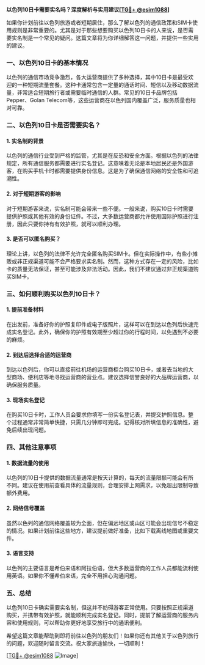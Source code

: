 **以色列10日卡需要实名吗？深度解析与实用建议[[TG💪+ @esim1088](https://t.me/s/esim1088)]**

如果你计划前往以色列旅游或者短期居住，那么了解以色列的通信政策和SIM卡使用规则是非常重要的。尤其是对于那些想要购买以色列10日卡的人来说，是否需要实名制是一个常见的疑问。这篇文章将为你详细解答这一问题，并提供一些实用的建议。

### 一、以色列10日卡的基本情况

以色列的通信市场竞争激烈，各大运营商提供了多种选择，其中10日卡是最受欢迎的一种短期流量套餐。这种卡通常包含一定量的通话时间、短信以及移动数据流量，非常适合短期旅行者或需要临时通信的人群。常见的10日卡品牌包括Pepper、Golan Telecom等，这些运营商在以色列国内覆盖广泛，服务质量也相对可靠。

### 二、以色列10日卡是否需要实名？

#### 1. 实名制的背景
以色列的通信行业受到严格的监管，尤其是在反恐和安全方面。根据以色列的法律规定，所有通信服务都需要进行实名登记。这意味着无论是本地居民还是外国游客，在购买手机卡时都需要提供身份信息。这是为了确保通信网络的安全性和可追溯性。

#### 2. 对于短期游客的影响
对于短期游客来说，实名制可能会带来一些不便。一般来说，购买10日卡时需要提供护照或其他有效的身份证件。不过，大多数运营商都允许使用国际护照进行注册，因此只要你持有有效护照，就可以顺利办理。

#### 3. 是否可以匿名购买？
理论上讲，以色列的法律不允许完全匿名购买SIM卡。但在实际操作中，有些小摊贩或非正规渠道可能不会严格要求实名制。然而，这种方式存在一定的风险，比如卡的质量无法保证，甚至可能涉及非法活动。因此，我们不建议通过非正规渠道购买SIM卡。

### 三、如何顺利购买以色列10日卡？

#### 1. 提前准备材料
在出发前，准备好你的护照复印件或电子版照片，这样可以在到达以色列后快速完成实名登记。此外，确保你的护照有效期至少超过你的行程时间，以免遇到不必要的麻烦。

#### 2. 到达后选择合适的运营商
到达以色列后，你可以直接前往机场的运营商柜台购买10日卡，或者去当地的大型商场、便利店等地寻找运营商的营业点。建议选择信誉良好的大品牌运营商，以确保服务质量。

#### 3. 现场实名登记
在购买10日卡时，工作人员会要求你填写一份实名登记表，并提交护照信息。整个过程通常非常简单快捷，只需几分钟即可完成。记得核对所填信息的准确性，避免后续出现问题。

### 四、其他注意事项

#### 1. 数据流量的使用
以色列的10日卡提供的数据流量通常是按天计算的，每天的流量限额可能会有所不同。建议在使用前查看具体的流量规则，合理安排上网需求，以免超出限制导致额外费用。

#### 2. 网络信号覆盖
虽然以色列的通信网络覆盖较为全面，但在偏远地区或山区可能会出现信号不稳定的情况。如果计划前往这些地方，建议提前做好准备，比如下载离线地图或重要文件。

#### 3. 语言支持
以色列的主要语言是希伯来语和阿拉伯语，但大多数运营商的工作人员都能流利使用英语。如果你不懂希伯来语，完全不用担心沟通问题。

### 五、总结

以色列10日卡确实需要实名制，但这并不妨碍游客正常使用。只要按照正规渠道购买，并携带有效护照，就能顺利完成实名登记。同时，提前了解运营商的服务内容和使用规则，可以帮助你更好地享受旅行中的通讯便利。

希望这篇文章能帮助到即将前往以色列的朋友们！如果你还有其他关于以色列旅行的问题，欢迎随时留言交流。祝大家旅途愉快，一切顺利！

[[TG💪+ @esim1088](https://t.me/s/esim1088) ![Image](https://i.postimg.cc/4NQfJmqS/Snipaste-2025-05-13-00-14-12.png)]